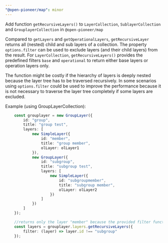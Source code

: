 ```yaml
---
"@open-pioneer/map": minor
---
```


Add function `getRecursiveLayers()` to `LayerCollection`, `SublayerCollection` and `GrouplayerCollection`  in `@open-pioneer/map`

Compared to `getLayers` and `getOperationalLayers`, `getRecursiveLayer` returns all (nested) child and sub layers of a collection.
The property `options.filter` can be used to exclude layers (and their child layers) from the result. For `LayerCollection`, `getRecursiveLayers()` provides the predefined filters `base` and `operational` to return either base layers or operation layers only.

The function might be costly if the hierarchy of layers is deeply nested because the layer tree has to be traversed recursively.
In some scenarios using `options.filter` could be used to improve the performance because it is not necessary to traverse the layer tree completely if some layers are excluded.

Example (using GroupLayerCollection):
```typescript
    const grouplayer = new GroupLayer({
        id: "group",
        title: "group test",
        layers: [
            new SimpleLayer({
                id: "member",
                title: "group member",
                olLayer: olLayer1
            }),
            new GroupLayer({
                id: "subgroup",
                title: "subgroup test",
                layers: [
                    new SimpleLayer({
                        id: "subgroupmember",
                        title: "subgroup member",
                        olLayer: olLayer2
                    })
                ]
            })
        ]
    });

    //returns only the layer "member" because the provided filter function excludes "subgroup" and (implicitly) its child "subgroupmember".
    const layers = grouplayer.layers.getRecursiveLayers({
        filter: (layer) => layer.id !== "subgroup"
    });

```
